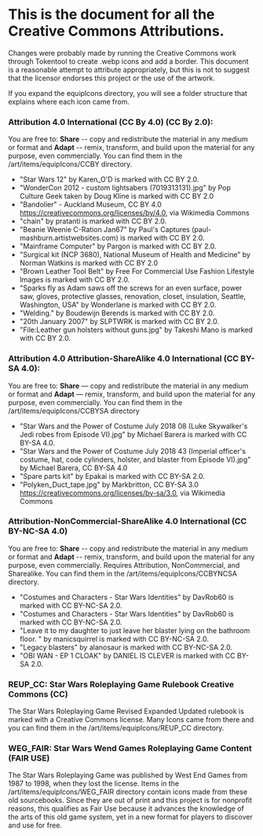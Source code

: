 # This is the document for all the Creative Commons Attributions. 
Changes were probably made by running the Creative Commons work through Tokentool to create .webp icons and add a border. This document is a reasonable attempt to attribute appropriately, but this is not to suggest that the licensor endorses this project or the use of the artwork.

If you expand the equipIcons directory, you will see a folder structure that explains where each icon came from.

### Attribution 4.0 International (CC By 4.0) (CC By 2.0): 
You are free to: **Share** -- copy and redistribute the material in any medium or format and **Adapt** -- remix, transform, and build upon the material for any purpose, even commercially. You can find them in the /art/items/equipIcons/CCBY directory.

- "Star Wars 12" by Karen_O'D is marked with CC BY 2.0.
- "WonderCon 2012 - custom lightsabers (7019313131).jpg" by Pop Culture Geek taken by Doug Kline is marked with CC BY 2.0
- "Bandolier" - Auckland Museum, CC BY 4.0 <https://creativecommons.org/licenses/by/4.0>, via Wikimedia Commons
- "chain" by pratanti is marked with CC BY 2.0.
- "Beanie Weenie C-Ration Jan67" by Paul's Captures (paul-mashburn.artistwebsites.com) is marked with CC BY 2.0.
- "Mainframe Computer" by Pargon is marked with CC BY 2.0.
- "Surgical kit (NCP 3680), National Museum of Health and Medicine" by Norman Watkins is marked with CC BY 2.0
- "Brown Leather Tool Belt" by Free For Commercial Use Fashion Lifestyle Images is marked with CC BY 2.0.
- "Sparks fly as Adam saws off the screws for an even surface, power saw, gloves, protective glasses, renovation, closet, insulation, Seattle, Washington, USA" by Wonderlane is marked with CC BY 2.0.
- "Welding." by Boudewijn Berends is marked with CC BY 2.0.
- "20th January 2007" by SLPTWRK is marked with CC BY 2.0.
- "File:Leather gun holsters without guns.jpg" by Takeshi Mano is marked with CC BY 2.0.


### Attribution 4.0 Attribution-ShareAlike 4.0 International (CC BY-SA 4.0):
You are free to: **Share** — copy and redistribute the material in any medium or format and **Adapt** — remix, transform, and build upon the material
for any purpose, even commercially. You can find them in the /art/items/equipIcons/CCBYSA directory

- "Star Wars and the Power of Costume July 2018 08 (Luke Skywalker's Jedi robes from Episode VI).jpg" by Michael Barera is marked with CC BY-SA 4.0.
- "Star Wars and the Power of Costume July 2018 43 (Imperial officer's costume, hat, code cylinders, holster, and blaster from Episode VI).jpg" by Michael Barera, CC BY-SA 4.0
- "Spare parts kit" by Epakai is marked with CC BY-SA 2.0.
- "Polyken_Duct_tape.jpg" by Markbritton, CC BY-SA 3.0 <https://creativecommons.org/licenses/by-sa/3.0>, via Wikimedia Commons


### Attribution-NonCommercial-ShareAlike 4.0 International (CC BY-NC-SA 4.0)
You are free to: **Share** -- copy and redistribute the material in any medium or format and **Adapt** -- remix, transform, and build upon the material for any purpose, even commercially. Requires Attribution, NonCommercial, and Sharealike. You can find them in the /art/items/equipIcons/CCBYNCSA directory.

- "Costumes and Characters - Star Wars Identities" by DavRob60 is marked with CC BY-NC-SA 2.0.
- "Costumes and Characters - Star Wars Identities" by DavRob60 is marked with CC BY-NC-SA 2.0.
- "Leave it to my daughter to just leave her blaster lying on the bathroom floor. " by manicsquirrel is marked with CC BY-NC-SA 2.0.
- "Legacy blasters" by alanosaur is marked with CC BY-NC-SA 2.0.
- "OBI WAN - EP 1 CLOAK" by DANIEL IS CLEVER is marked with CC BY-SA 2.0.

### REUP_CC: Star Wars Roleplaying Game Rulebook Creative Commons (CC)
The Star Wars Roleplaying Game Revised Expanded Updated rulebook is marked with a Creative Commons license. Many Icons came from there and you can find them in the /art/items/equipIcons/REUP_CC directory.

### WEG_FAIR: Star Wars Wend Games Roleplaying Game Content (FAIR USE)
The Star Wars Roleplaying Game was published by West End Games from 1987 to 1998, when they lost the license. Items in the /art/items/equipIcons/WEG_FAIR directory contain icons made from these old sourcebooks. Since they are out of print and this project is for nonprofit reasons, this qualifies as Fair Use because it advances the knowledge of the arts of this old game system, yet in a new format for players to discover and use for free. 




